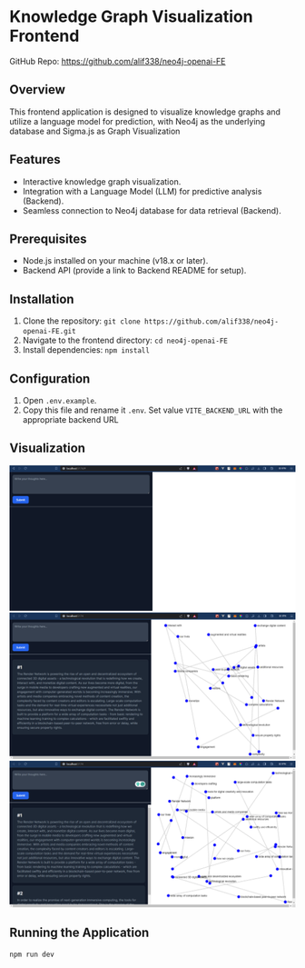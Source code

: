# Knowledge Graph Visualization Frontend

GitHub Repo: https://github.com/alif338/neo4j-openai-FE

## Overview
This frontend application is designed to visualize knowledge graphs and utilize a language model for prediction, with Neo4j as the underlying database and Sigma.js as Graph Visualization

## Features
- Interactive knowledge graph visualization.
- Integration with a Language Model (LLM) for predictive analysis (Backend).
- Seamless connection to Neo4j database for data retrieval (Backend).

## Prerequisites
- Node.js installed on your machine (v18.x or later).
- Backend API (provide a link to Backend README for setup).

## Installation
1. Clone the repository: `git clone https://github.com/alif338/neo4j-openai-FE.git`
2. Navigate to the frontend directory: `cd neo4j-openai-FE`
3. Install dependencies: `npm install`

## Configuration
1. Open `.env.example`.
2. Copy this file and rename it `.env`. Set value `VITE_BACKEND_URL` with the appropriate backend URL

## Visualization
<img src="public/ss0.png" alt="screenshot0"/>
<img src="public/ss1.png" alt="screenshot1"/>
<img src="public/ss2.png" alt="screenshot2"/>

## Running the Application
```bash
npm run dev
